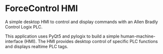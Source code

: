 # ForceControl HMI
A simple desktop HMI to control and display commands with an Allen Bradly Control Logix PLC. 

This application uses PyQt5 and pylogix to build a simple human-machine-interface (HMI). The HMI provides desktop control of specific PLC functions and displays realtime PLC tags.

